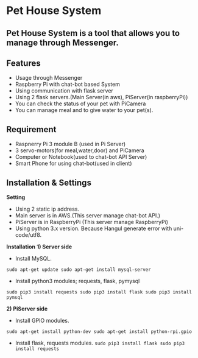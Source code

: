 # Pet House System
## Pet House System is a tool that allows you to manage through Messenger.

## **Features**
 - Usage through Messenger
 - Raspberry Pi with chat-bot based System
 - Using communication with flask server
 - Using 2 flask servers.(Main Server(in aws), PiServer(in raspberryPi))
 - You can check the status of your pet with PiCamera
 - You can manage meal and to give water to your pet(s).
 
## **Requirement**
 - Raspnerry Pi 3 module B (used in Pi Server)
 - 3 servo-motors(for meal,water,door) and PiCamera
 - Computer or Notebook(used to chat-bot API Server)
 - Smart Phone for using chat-bot(used in client)

## **Installation & Settings**

 **Setting**
 - Using 2 static ip address.
 - Main server is in AWS.(This server manage chat-bot API.)
 - PiServer is in RaspberryPi (This server manage RaspberryPi)
 - Using python 3.x version. Because Hangul generate error with uni-code/utf8.
 
 **Installation**
 **1) Server side**
  - Install MySQL.
  
  `sudo apt-get update
  sudo apt-get install mysql-server`
  
  - Install python3 modules; requests, flask, pymysql 
  
  `sudo pip3 install requests
   sudo pip3 install flask
   sudo pip3 install pymsql`
   
 **2) PiServer side**
  - Install GPIO modules.
  
  `sudo apt-get install python-dev
   sudo apt-get install python-rpi.gpio`
   
  - Install flask, requests modules.
  `sudo pip3 install flask
   sudo pip3 install requests`
